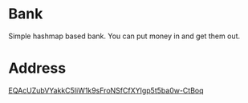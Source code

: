 # Bank
Simple hashmap based bank. You can put money in and get them out.

# Address
[EQAcUZubVYakkC5IiW1k9sFroNSfCfXYIgp5t5ba0w-CtBoq](https://tonapi.io/account/EQAcUZubVYakkC5IiW1k9sFroNSfCfXYIgp5t5ba0w-CtBoq)
